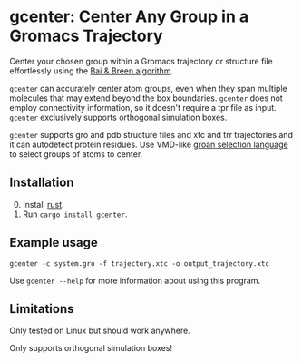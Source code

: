 # gcenter: Center Any Group in a Gromacs Trajectory 

Center your chosen group within a Gromacs trajectory or structure file effortlessly using the [Bai & Breen algorithm](https://doi.org/10.1080/2151237X.2008.10129266).

`gcenter` can accurately center atom groups, even when they span multiple molecules that may extend beyond the box boundaries. `gcenter` does not employ connectivity information, so it doesn't require a tpr file as input. `gcenter` exclusively supports orthogonal simulation boxes.

`gcenter` supports gro and pdb structure files and xtc and trr trajectories and it can autodetect protein residues. Use VMD-like [groan selection language](https://docs.rs/groan_rs/0.1.0/groan_rs/#groan-selection-language) to select groups of atoms to center.

## Installation

0) Install [rust](https://www.rust-lang.org/tools/install).
1) Run `cargo install gcenter`.

## Example usage

```
gcenter -c system.gro -f trajectory.xtc -o output_trajectory.xtc
```

Use `gcenter --help` for more information about using this program.


## Limitations

Only tested on Linux but should work anywhere.

Only supports orthogonal simulation boxes!